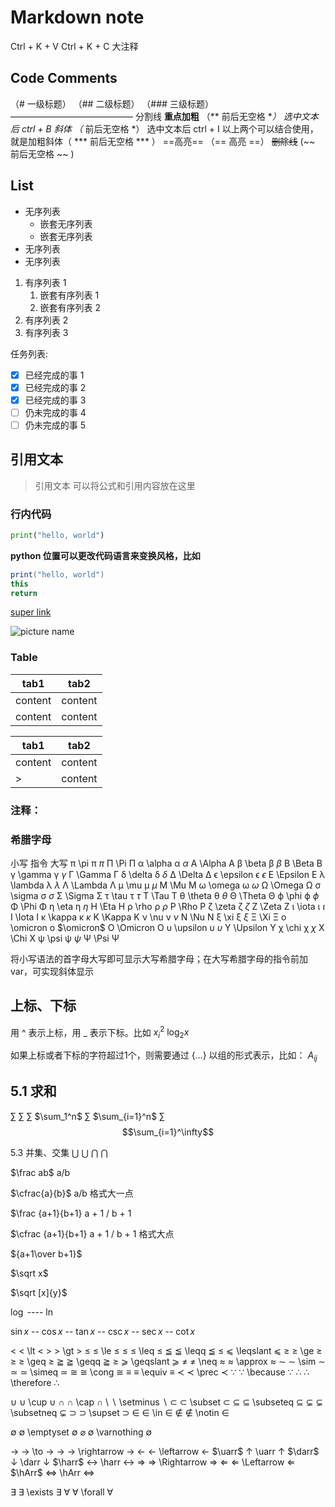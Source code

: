 # Markdown note

Ctrl + K + V
Ctrl + K + C  大注释

## Code Comments

（# 一级标题）
（## 二级标题）
（### 三级标题）
—————————————— 分割线
**重点加粗** （** 前后无空格 **）  选中文本后  ctrl + B
*斜体* （* 前后无空格 *） 选中文本后 ctrl + I
以上两个可以结合使用，就是加粗斜体（ *** 前后无空格 *** ）
==高亮== （== 高亮 ==）
~~删除线~~ (~~ 前后无空格 ~~ )

## List

* 无序列表
  * 嵌套无序列表
  * 嵌套无序列表
* 无序列表
* 无序列表


1. 有序列表 1
   1. 嵌套有序列表 1
   2. 嵌套有序列表 2
2. 有序列表 2
3. 有序列表 3

任务列表:

- [x] 已经完成的事 1
- [x] 已经完成的事 2
- [x] 已经完成的事 3
- [ ] 仍未完成的事 4
- [ ] 仍未完成的事 5

## 引用文本

> 引用文本
> 可以将公式和引用内容放在这里

### 行内代码

``` python
print("hello, world")
```
**python 位置可以更改代码语言来变换风格，比如**
``` Java {.line-numbers}
print("hello, world")
this 
return
```

[super link](www.google.com)

![picture name](https://d2vlcm61l7u1fs.cloudfront.net/media%2Ffbc%2Ffbc9d706-9099-4509-8a09-037802cef53f%2Fphp7qLCFe.png)

### Table

| tab1 | tab2 |
| ---- | ---- |
| content | content |
| content | content |

| tab1 | tab2 |
| ---- | ---- |
| content | content |
| > | content |

### 注释：

<!-- 你看不见我 -->

### 希腊字母
小写	       指令	          大写
π \pi       π	$\pi$	      Π \Pi Π
α \alpha    α	$\alpha$	  A \Alpha A
β \beta     β	$\beta$	    B \Beta B
γ \gamma    γ	$\gamma$	  Γ \Gamma Γ
δ \delta    δ	$\delta$	  Δ \Delta Δ
ϵ \epsilon  ϵ	$\epsilon$	E \Epsilon E
λ \lambda   λ	$\lambda$	  Λ \Lambda Λ
μ \mu       μ	$\mu$	      M \Mu M
ω \omega    ω	$\omega$	  Ω \Omega Ω
σ \sigma    σ	$\sigma$    Σ \Sigma Σ
τ \tau      τ	$\tau$	    T \Tau  T
θ \theta    θ	$\theta$	  Θ \Theta Θ
ϕ \phi      ϕ	$\phi$	    Φ \Phi Φ
η \eta      η	$\eta$	    H \Eta H
ρ \rho      ρ $\rho$	    P \Rho P
ζ \zeta     ζ	$\zeta$	    Z \Zeta Z
ι \iota     ι	$\iota$ 	  I \Iota I
κ \kappa    κ	$\kappa$	  K \Kappa K
ν \nu       ν	$\nu$	      N \Nu N
ξ \xi       ξ	$\xi$	      Ξ \Xi Ξ
ο \omicron  ο	$\omicron$	O \Omicron O
υ \upsilon  υ	$\upsilon$	Υ \Upsilon Υ
χ \chi      χ	$\chi$	    X \Chi X
ψ \psi      ψ	$\psi$	    Ψ \Psi Ψ

将小写语法的首字母大写即可显示大写希腊字母；在大写希腊字母的指令前加var，可实现斜体显示

## 上标、下标

用 ^ 表示上标，用 _ 表示下标。比如
$x_i^2$
$\log_2 x$

如果上标或者下标的字符超过1个，则需要通过 {…} 以组的形式表示，比如：
$A_{ij}$

## 5.1 求和
∑	      $\sum$
∑       $\sum_1^n$
∑       $\sum_{i=1}^n$
∑       $$\sum_{i=1}^\infty$$

5.3 并集、交集
⋃	  $\bigcup$
⋂   $\bigcap$

$\frac ab$	a/b 

$\cfrac{a}{b}$	a/b 格式大一点​	
 
$\frac {a+1}{b+1}	a + 1 / b + 1 ​	
 
$\cfrac {a+1}{b+1}	a + 1 / b + 1 格式大点
​	
 
${a+1\over b+1}$	
 
$\sqrt x$	
 
$\sqrt [x]{y}$

$\log$ ----  $\ln$

$\sin x$	-- $\cos x$	-- $\tan x$	-- $\csc x$	-- $\sec x$	-- $\cot x$

$\lt$	< \lt <
$\gt$	> \gt >
$\le$	≤ \le ≤
$\leq$	≤ \leq ≤
$\leqq$	≦ \leqq ≦
$\leqslant$	⩽ \leqslant ⩽
$\ge$	≥ \ge ≥
$\geq$	≥ \geq ≥
$\geqq$	≧ \geqq ≧
$\geqslant$	⩾ \geqslant ⩾
$\neq$	≠ \neq 
$\approx$	≈ \approx ≈
$\sim$	∼ \sim ∼
$\simeq$	≃ \simeq ≃
$\cong$	≅ \cong ≅
$\equiv$	≡ \equiv ≡
$\prec$	≺ \prec ≺
$\because$	∵ \because ∵
$\therefore$	∴ \therefore ∴

$\cup$	∪ \cup ∪
$\cap$	∩ \cap ∩
$\setminus$	∖ \setminus ∖
$\subset$	⊂ \subset ⊂
$\subseteq$	⊆ \subseteq ⊆
$\subsetneq$	⊊ \subsetneq ⊊
$\supset$	⊃ \supset ⊃
$\in$	∈ \in ∈
$\notin$	∉ \notin ∈ 
​	
 
$\emptyset$	∅ \emptyset ∅
$\varnothing$	∅ \varnothing ∅

$\to$	→ \to →
$\rightarrow$	→ \rightarrow →
$\leftarrow$	← \leftarrow ←
$\uarr$	↑ \uarr ↑
$\darr$	↓ \darr ↓
$\harr$	↔ \harr ↔
$\Rightarrow$	⇒ \Rightarrow ⇒
$\Leftarrow$	⇐ \Leftarrow ⇐
$\hArr$	⇔ \hArr ⇔

$\exists$	∃ \exists ∃
$\forall$	∀ \forall ∀

